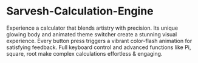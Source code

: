 # Sarvesh-Calculation-Engine
Experience a calculator that blends artistry with precision. Its unique glowing body and animated theme switcher create a stunning visual experience. Every button press triggers a vibrant color-flash animation for satisfying feedback. Full keyboard control and advanced functions like Pi, square, root make complex calculations effortless &amp; engaging.
